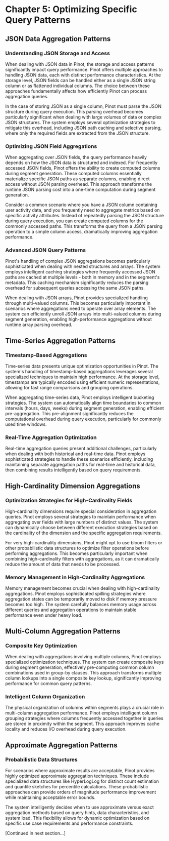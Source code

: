 # Chapter 5: Optimizing Specific Query Patterns

## JSON Data Aggregation Patterns

### Understanding JSON Storage and Access

When dealing with JSON data in Pinot, the storage and access patterns significantly impact query performance. Pinot offers multiple approaches to handling JSON data, each with distinct performance characteristics. At the storage level, JSON fields can be handled either as a single JSON string column or as flattened individual columns. The choice between these approaches fundamentally affects how efficiently Pinot can process aggregation queries.

In the case of storing JSON as a single column, Pinot must parse the JSON structure during query execution. This parsing overhead becomes particularly significant when dealing with large volumes of data or complex JSON structures. The system employs several optimization strategies to mitigate this overhead, including JSON path caching and selective parsing, where only the required fields are extracted from the JSON structure.

### Optimizing JSON Field Aggregations

When aggregating over JSON fields, the query performance heavily depends on how the JSON data is structured and indexed. For frequently accessed JSON fields, Pinot offers the ability to create computed columns during segment generation. These computed columns essentially materialize specific JSON paths as separate columns, enabling direct access without JSON parsing overhead. This approach transforms the runtime JSON parsing cost into a one-time computation during segment generation.

Consider a common scenario where you have a JSON column containing user activity data, and you frequently need to aggregate metrics based on specific activity attributes. Instead of repeatedly parsing the JSON structure during query execution, you can create computed columns for the commonly accessed paths. This transforms the query from a JSON parsing operation to a simple column access, dramatically improving aggregation performance.

### Advanced JSON Query Patterns

Pinot's handling of complex JSON aggregations becomes particularly sophisticated when dealing with nested structures and arrays. The system employs intelligent caching strategies where frequently accessed JSON paths are cached at multiple levels - both in memory and in the segment's metadata. This caching mechanism significantly reduces the parsing overhead for subsequent queries accessing the same JSON paths.

When dealing with JSON arrays, Pinot provides specialized handling through multi-valued columns. This becomes particularly important in scenarios where aggregations need to operate over array elements. The system can efficiently unroll JSON arrays into multi-valued columns during segment generation, enabling high-performance aggregations without runtime array parsing overhead.

## Time-Series Aggregation Patterns

### Timestamp-Based Aggregations

Time-series data presents unique optimization opportunities in Pinot. The system's handling of timestamp-based aggregations leverages several specialized techniques to maintain high performance. At the storage level, timestamps are typically encoded using efficient numeric representations, allowing for fast range comparisons and grouping operations.

When aggregating time-series data, Pinot employs intelligent bucketing strategies. The system can automatically align time boundaries to common intervals (hours, days, weeks) during segment generation, enabling efficient pre-aggregation. This pre-alignment significantly reduces the computational overhead during query execution, particularly for commonly used time windows.

### Real-Time Aggregation Optimization

Real-time aggregation queries present additional challenges, particularly when dealing with both historical and real-time data. Pinot employs sophisticated strategies to handle these scenarios efficiently, including maintaining separate aggregation paths for real-time and historical data, then combining results intelligently based on query requirements.

## High-Cardinality Dimension Aggregations

### Optimization Strategies for High-Cardinality Fields

High-cardinality dimensions require special consideration in aggregation queries. Pinot employs several strategies to maintain performance when aggregating over fields with large numbers of distinct values. The system can dynamically choose between different execution strategies based on the cardinality of the dimension and the specific aggregation requirements.

For very high-cardinality dimensions, Pinot might opt to use bloom filters or other probabilistic data structures to optimize filter operations before performing aggregations. This becomes particularly important when combining high-cardinality filters with aggregations, as it can dramatically reduce the amount of data that needs to be processed.

### Memory Management in High-Cardinality Aggregations

Memory management becomes crucial when dealing with high-cardinality aggregations. Pinot employs sophisticated spilling strategies where aggregation states can be temporarily moved to disk if memory pressure becomes too high. The system carefully balances memory usage across different queries and aggregation operations to maintain stable performance even under heavy load.

## Multi-Column Aggregation Patterns

### Composite Key Optimization

When dealing with aggregations involving multiple columns, Pinot employs specialized optimization techniques. The system can create composite keys during segment generation, effectively pre-computing common column combinations used in group-by clauses. This approach transforms multiple column lookups into a single composite key lookup, significantly improving performance for common query patterns.

### Intelligent Column Organization

The physical organization of columns within segments plays a crucial role in multi-column aggregation performance. Pinot employs intelligent column grouping strategies where columns frequently accessed together in queries are stored in proximity within the segment. This approach improves cache locality and reduces I/O overhead during query execution.

## Approximate Aggregation Patterns

### Probabilistic Data Structures

For scenarios where approximate results are acceptable, Pinot provides highly optimized approximate aggregation techniques. These include specialized data structures like HyperLogLog for distinct count estimation and quantile sketches for percentile calculations. These probabilistic approaches can provide orders of magnitude performance improvement while maintaining acceptable error bounds.

The system intelligently decides when to use approximate versus exact aggregation methods based on query hints, data characteristics, and system load. This flexibility allows for dynamic optimization based on specific use case requirements and performance constraints.

[Continued in next section...]
